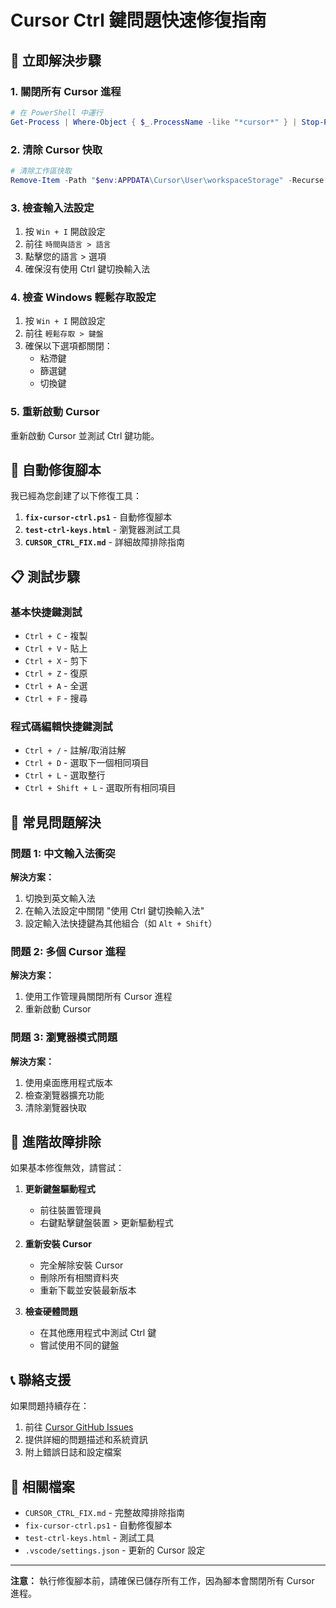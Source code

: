 # Cursor Ctrl 鍵問題快速修復指南

## 🚨 立即解決步驟

### 1. 關閉所有 Cursor 進程
```powershell
# 在 PowerShell 中運行
Get-Process | Where-Object { $_.ProcessName -like "*cursor*" } | Stop-Process -Force
```

### 2. 清除 Cursor 快取
```powershell
# 清除工作區快取
Remove-Item -Path "$env:APPDATA\Cursor\User\workspaceStorage" -Recurse -Force
```

### 3. 檢查輸入法設定
1. 按 `Win + I` 開啟設定
2. 前往 `時間與語言 > 語言`
3. 點擊您的語言 > 選項
4. 確保沒有使用 Ctrl 鍵切換輸入法

### 4. 檢查 Windows 輕鬆存取設定
1. 按 `Win + I` 開啟設定
2. 前往 `輕鬆存取 > 鍵盤`
3. 確保以下選項都關閉：
   - 粘滯鍵
   - 篩選鍵
   - 切換鍵

### 5. 重新啟動 Cursor
重新啟動 Cursor 並測試 Ctrl 鍵功能。

## 🔧 自動修復腳本

我已經為您創建了以下修復工具：

1. **`fix-cursor-ctrl.ps1`** - 自動修復腳本
2. **`test-ctrl-keys.html`** - 瀏覽器測試工具
3. **`CURSOR_CTRL_FIX.md`** - 詳細故障排除指南

## 📋 測試步驟

### 基本快捷鍵測試
- `Ctrl + C` - 複製
- `Ctrl + V` - 貼上
- `Ctrl + X` - 剪下
- `Ctrl + Z` - 復原
- `Ctrl + A` - 全選
- `Ctrl + F` - 搜尋

### 程式碼編輯快捷鍵測試
- `Ctrl + /` - 註解/取消註解
- `Ctrl + D` - 選取下一個相同項目
- `Ctrl + L` - 選取整行
- `Ctrl + Shift + L` - 選取所有相同項目

## 🎯 常見問題解決

### 問題 1: 中文輸入法衝突
**解決方案：**
1. 切換到英文輸入法
2. 在輸入法設定中關閉 "使用 Ctrl 鍵切換輸入法"
3. 設定輸入法快捷鍵為其他組合（如 `Alt + Shift`）

### 問題 2: 多個 Cursor 進程
**解決方案：**
1. 使用工作管理員關閉所有 Cursor 進程
2. 重新啟動 Cursor

### 問題 3: 瀏覽器模式問題
**解決方案：**
1. 使用桌面應用程式版本
2. 檢查瀏覽器擴充功能
3. 清除瀏覽器快取

## 🔄 進階故障排除

如果基本修復無效，請嘗試：

1. **更新鍵盤驅動程式**
   - 前往裝置管理員
   - 右鍵點擊鍵盤裝置 > 更新驅動程式

2. **重新安裝 Cursor**
   - 完全解除安裝 Cursor
   - 刪除所有相關資料夾
   - 重新下載並安裝最新版本

3. **檢查硬體問題**
   - 在其他應用程式中測試 Ctrl 鍵
   - 嘗試使用不同的鍵盤

## 📞 聯絡支援

如果問題持續存在：
1. 前往 [Cursor GitHub Issues](https://github.com/getcursor/cursor/issues)
2. 提供詳細的問題描述和系統資訊
3. 附上錯誤日誌和設定檔案

## 📁 相關檔案

- `CURSOR_CTRL_FIX.md` - 完整故障排除指南
- `fix-cursor-ctrl.ps1` - 自動修復腳本
- `test-ctrl-keys.html` - 測試工具
- `.vscode/settings.json` - 更新的 Cursor 設定

---

**注意：** 執行修復腳本前，請確保已儲存所有工作，因為腳本會關閉所有 Cursor 進程。 